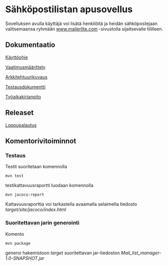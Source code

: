 # Sähköpostilistan apusovellus
Sovelluksen avulla käyttäjä voi lisätä henkilöitä ja heidän sähköpostejaan valitsemaansa ryhmään www.mailerlite.com -sivustolla sijaitsevalle tililleen.


## Dokumentaatio

[Käyttöohje](https://github.com/samvancart/ot_2019/blob/master/Mail_list_manager/dokumentaatio/k%C3%A4ytt%C3%B6ohje.md)

[Vaatimusmäärittely](https://github.com/samvancart/ot_2019/blob/master/Mail_list_manager/dokumentaatio/vaatimusmaarittely.md)

[Arkkitehtuurikuvaus](https://github.com/samvancart/ot_2019/blob/master/Mail_list_manager/dokumentaatio/arkkitehtuurikuvaus.md)

[Testausdokumentti](https://github.com/samvancart/ot_2019/blob/master/Mail_list_manager/dokumentaatio/testaus.md)

[Työaikakirjanpito](https://github.com/samvancart/ot_2019/blob/master/Mail_list_manager/dokumentaatio/tyoaikakirjanpito.md)

## Releaset

[Loppupalautus](https://github.com/samvancart/ot_2019/releases)

## Komentorivitoiminnot

### Testaus

Testit suoritetaan komennolla

`mvn test`

testikattavuusraportti luodaan komennolla

`mvn jacoco:report`

Kattavuusraporttia voi tarkastella avaamalla selaimella tiedosto _target/site/jacoco/index.html_

### Suoritettavan jarin generointi

Komento

`mvn package`

generoi hakemistoon _target_ suoritettavan jar-tiedoston _Mail_list_manager-1.0-SNAPSHOT.jar_

